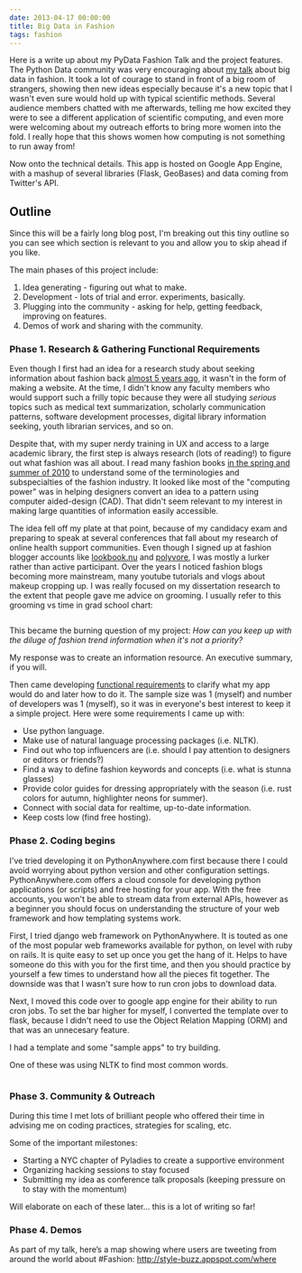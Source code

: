 ```yaml
---
date: 2013-04-17 00:00:00
title: Big Data in Fashion
tags: fashion
---
```


Here is a write up about my PyData Fashion Talk and the project features. The Python Data community was very encouraging about <a href="http://katychuang.github.io/PyData2013-BigDataFashion/">my talk</a> about big data in fashion. It took a lot of courage to stand in front of a big room of strangers, showing then new ideas especially because it's a new topic that I wasn't even sure would hold up with typical scientific methods. Several audience members chatted with me afterwards, telling me how excited they were to see a different application of scientific computing, and even more were welcoming about my outreach efforts to bring more women into the fold. I really hope that this shows women how computing is not something to run away from!

Now onto the technical details. This app is hosted on Google App Engine, with a mashup of several libraries (Flask, GeoBases) and data coming from Twitter's API.
<h2 id="outline">Outline</h2>
Since this will be a fairly long blog post, I'm breaking out this tiny outline so you can see which section is relevant to you and allow you to skip ahead if you like.

The main phases of this project include:
<ol>
    <li>Idea generating - figuring out what to make.</li>
    <li>Development - lots of trial and error. experiments, basically.</li>
    <li>Plugging into the community - asking for help, getting feedback, improving on features.</li>
    <li>Demos of work and sharing with the community.</li>
</ol>
<h3 id="phase-1.-research-amp-gathering-functional-requirements">Phase 1. Research &amp; Gathering Functional Requirements</h3>
Even though I first had an idea for a research study about seeking information about fashion back <a href="http://katychuang.github.io/2008/08/04/fashion/">almost 5 years ago</a>, it wasn't in the form of making a website. At the time, I didn't know any faculty members who would support such a frilly topic because they were all studying <em>serious</em> topics such as medical text summarization, scholarly communication patterns, software development processes, digital library information seeking, youth librarian services, and so on.

Despite that, with my super nerdy training in UX and access to a large academic library, the first step is always research (lots of reading!) to figure out what fashion was all about. I read many fashion books <a href="http://www.goodreads.com/review/list/112362-kat?shelf=fashion">in the spring and summer of 2010</a> to understand some of the terminologies and subspecialties of the fashion industry. It looked like most of the "computing power" was in helping designers convert an idea to a pattern using computer aided-design (CAD). That didn't seem relevant to my interest in making large quantities of information easily accessible.

The idea fell off my plate at that point, because of my candidacy exam and preparing to speak at several conferences that fall about my research of online health support communities. Even though I signed up at fashion blogger accounts like <a href="http://lookbook.nu/katsupnfries">lookbook.nu</a> and <a href="http://katsupnfries.polyvore.com/">polyvore</a>, I was mostly a lurker rather than active participant. Over the years I noticed fashion blogs becoming more mainstream, many youtube tutorials and vlogs about makeup cropping up. I was really focused on my dissertation research to the extent that people gave me advice on grooming. I usually refer to this grooming vs time in grad school chart:

<a href="http://www.phdcomics.com/comics/archive.php?comicid=1185">

<img alt="" src="http://www.phdcomics.com/comics/archive/phd061209s.gif" />

</a>This became the burning question of my project: <em>How can you keep up with the diluge of fashion trend information when it's not a priority?</em>

My response was to create an information resource. An executive summary, if you will.

Then came developing <a href="http://programmers.stackexchange.com/questions/118376/functional-or-non-functional-requirement">functional requirements</a> to clarify what my app would do and later how to do it. The sample size was 1 (myself) and number of developers was 1 (myself), so it was in everyone's best interest to keep it a simple project. Here were some requirements I came up with:
<ul>
    <li>Use python language.</li>
    <li>Make use of natural language processing packages (i.e. NLTK).</li>
    <li>Find out who top influencers are (i.e. should I pay attention to designers or editors or friends?)</li>
    <li>Find a way to define fashion keywords and concepts (i.e. what is stunna glasses)</li>
    <li>Provide color guides for dressing appropriately with the season (i.e. rust colors for autumn, highlighter neons for summer).</li>
    <li>Connect with social data for realtime, up-to-date information.</li>
    <li>Keep costs low (find free hosting).</li>
</ul>
<h3 id="phase-2.-coding-begins">Phase 2. Coding begins</h3>
I've tried developing it on PythonAnywhere.com first because there I could avoid worrying about python version and other configuration settings. PythonAnywhere.com offers a cloud console for developing python applications (or scripts) and free hosting for your app. With the free accounts, you won't be able to stream data from external APIs, however as a beginner you should focus on understanding the structure of your web framework and how templating systems work.

First, I tried django web framework on PythonAnywhere. It is touted as one of the most popular web frameworks available for python, on level with ruby on rails. It is quite easy to set up once you get the hang of it. Helps to have someone do this with you for the first time, and then you should practice by yourself a few times to understand how all the pieces fit together. The downside was that I wasn't sure how to run cron jobs to download data.

Next, I moved this code over to google app engine for their ability to run cron jobs. To set the bar higher for myself, I converted the template over to flask, because I didn't need to use the Object Relation Mapping (ORM) and that was an unnecesary feature.

I had a template and some "sample apps" to try building.

<a href="http://katychuang.pythonanywhere.com"><img alt="" src="https://lh4.googleusercontent.com/-KMvgM7jn7_s/UTFgHKksKBI/AAAAAAAAGi0/YV6mOM8SPkI/w650-h426/Screen+Shot+2013-03-01+at+9.12.08+PM.png" /></a>One of these was using NLTK to find most common words.

<img alt="" src="https://lh5.googleusercontent.com/-_m9JKnsK5Vs/UTwqSkD24rI/AAAAAAAAGs0/BIeyNL1Q7Uw/w651-h511/Screen+Shot+2013-03-10+at+1.37.39+AM.png" />
<h3 id="phase-3.-community-amp-outreach">Phase 3. Community &amp; Outreach</h3>
During this time I met lots of brilliant people who offered their time in advising me on coding practices, strategies for scaling, etc.

Some of the important milestones:
<ul>
    <li>Starting a NYC chapter of Pyladies to create a supportive environment</li>
    <li>Organizing hacking sessions to stay focused</li>
    <li>Submitting my idea as conference talk proposals (keeping pressure on to stay with the momentum)</li>
</ul>
Will elaborate on each of these later... this is a lot of writing so far!
<h3 id="phase-4.-demos">Phase 4. Demos</h3>
As part of my talk, here’s a map showing where users are tweeting from around the world about #Fashion: <a href="http://style-buzz.appspot.com/where">http://style-buzz.appspot.com/where</a>

